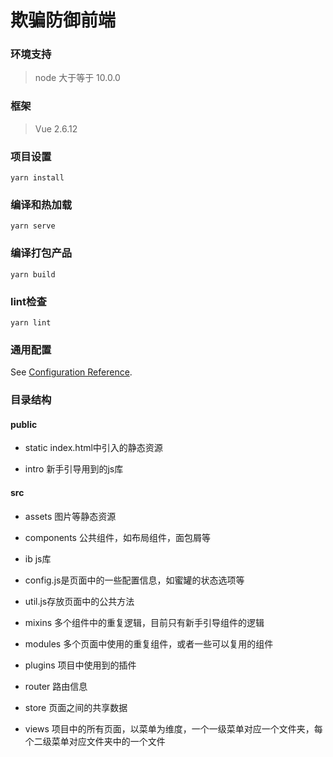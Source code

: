 # 欺骗防御前端



### 环境支持

> node 大于等于 10.0.0



### 框架

> Vue 2.6.12



### 项目设置

```
yarn install
```



### 编译和热加载

```
yarn serve
```



### 编译打包产品

```
yarn build
```



### lint检查

```
yarn lint
```



### 通用配置

See [Configuration Reference](https://cli.vuejs.org/config/).



### 目录结构

#### public

- static index.html中引入的静态资源

- intro 新手引导用到的js库

#### src 

- assets 图片等静态资源

- components 公共组件，如布局组件，面包屑等

- ib js库
- config.js是页面中的一些配置信息，如蜜罐的状态选项等
- util.js存放页面中的公共方法

- mixins 多个组件中的重复逻辑，目前只有新手引导组件的逻辑

- modules 多个页面中使用的重复组件，或者一些可以复用的组件

- plugins 项目中使用到的插件

- router 路由信息

- store 页面之间的共享数据

- views 项目中的所有页面，以菜单为维度，一个一级菜单对应一个文件夹，每个二级菜单对应文件夹中的一个文件






